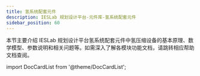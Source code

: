```yaml
---
title: 氢系统配套元件
description: IESLab 规划设计平台-元件库-氢系统配套元件
sidebar_position: 60
---
```



本节主要介绍 IESLab 规划设计平台氢系统配套元件中氢压缩设备的基本原理、数学模型、参数说明和相关问题等。如需深入了解各模块功能文档，请跳转相应帮助文档查阅。


import DocCardList from '@theme/DocCardList';

<DocCardList />